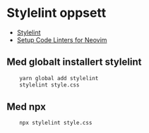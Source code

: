 # Stylelint oppsett

- [Stylelint](https://stylelint.io/)
- [Setup Code Linters for Neovim](https://www.lequochung.me/2016/11/21/setup-code-linters-for-neovim.html)

## Med globalt installert stylelint

```bash
    yarn global add stylelint
    stylelint style.css
```

## Med npx

```bash
    npx stylelint style.css
```

